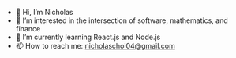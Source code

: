 - 👋 Hi, I’m Nicholas
- 👀 I’m interested in the intersection of software, mathematics, and finance
- 🌱 I’m currently learning React.js and Node.js
- 📫 How to reach me: nicholaschoi04@gmail.com

<!---
Nicholaschoi04/Nicholaschoi04 is a ✨ special ✨ repository because its `README.md` (this file) appears on your GitHub profile.
You can click the Preview link to take a look at your changes.
--->
